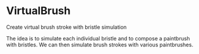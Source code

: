 # VirtualBrush
Create virtual brush stroke with bristle simulation

The idea is to simulate each individual bristle and to compose a paintbrush with
bristles.
We can then simulate brush strokes with various paintbrushes.
